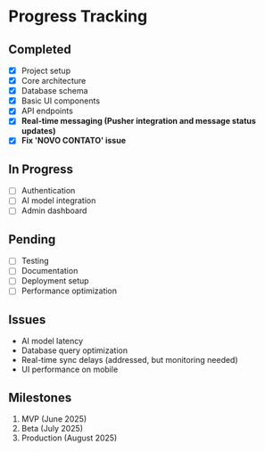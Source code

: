 # Progress Tracking

## Completed
- [x] Project setup
- [x] Core architecture
- [x] Database schema
- [x] Basic UI components
- [x] API endpoints
- [x] **Real-time messaging (Pusher integration and message status updates)**
- [x] **Fix 'NOVO CONTATO' issue**

## In Progress
- [ ] Authentication
- [ ] AI model integration
- [ ] Admin dashboard

## Pending
- [ ] Testing
- [ ] Documentation
- [ ] Deployment setup
- [ ] Performance optimization

## Issues
- AI model latency
- Database query optimization
- Real-time sync delays (addressed, but monitoring needed)
- UI performance on mobile

## Milestones
1. MVP (June 2025)
2. Beta (July 2025)
3. Production (August 2025)
